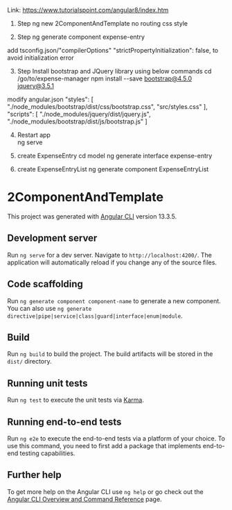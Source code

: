 Link: https://www.tutorialspoint.com/angular8/index.htm

1. Step
ng new 2ComponentAndTemplate
no routing
css style

2. Step
ng generate component expense-entry

add tsconfig.json/"compilerOptions" "strictPropertyInitialization": false, to avoid initialization error


3. Step
Install bootstrap and JQuery library using below commands
cd /go/to/expense-manager
npm install --save bootstrap@4.5.0 jquery@3.5.1

modify angular.json
 "styles": [
              "./node_modules/bootstrap/dist/css/bootstrap.css", "src/styles.css"
            ],
            "scripts": [
               "./node_modules/jquery/dist/jquery.js", "./node_modules/bootstrap/dist/js/bootstrap.js"
            ]

4. Restart app		
ng serve	

5. create ExpenseEntry
cd model
ng generate interface expense-entry

6. create ExpenseEntryList
ng generate component ExpenseEntryList



# 2ComponentAndTemplate

This project was generated with [Angular CLI](https://github.com/angular/angular-cli) version 13.3.5.

## Development server

Run `ng serve` for a dev server. Navigate to `http://localhost:4200/`. The application will automatically reload if you change any of the source files.

## Code scaffolding

Run `ng generate component component-name` to generate a new component. You can also use `ng generate directive|pipe|service|class|guard|interface|enum|module`.

## Build

Run `ng build` to build the project. The build artifacts will be stored in the `dist/` directory.

## Running unit tests

Run `ng test` to execute the unit tests via [Karma](https://karma-runner.github.io).

## Running end-to-end tests

Run `ng e2e` to execute the end-to-end tests via a platform of your choice. To use this command, you need to first add a package that implements end-to-end testing capabilities.

## Further help

To get more help on the Angular CLI use `ng help` or go check out the [Angular CLI Overview and Command Reference](https://angular.io/cli) page.
